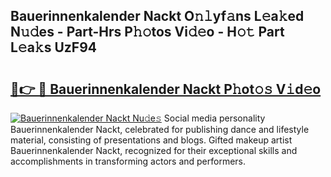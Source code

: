 ## Bauerinnenkalender Nackt O𝚗𝚕yf𝚊ns L𝚎a𝚔ed N𝚞𝚍es - Part-Hrs P𝚑𝚘tos Vi𝚍𝚎o - H𝚘𝚝 Part L𝚎a𝚔s UzF94

# <h2><a href="http://kf0bvu.oniu.top/?m=Bauerinnenkalender+Nackt">🔗👉 🔴 Bauerinnenkalender Nackt P𝚑ot𝚘𝚜 V𝚒d𝚎o</a></h2>

[![Bauerinnenkalender Nackt Nu𝚍e𝚜](https://i.imgur.com/0qMVB7G.gif)](http://kf0bvu.oniu.top/?m=Bauerinnenkalender+Nackt)
Social media personality Bauerinnenkalender Nackt, celebrated for publishing dance and lifestyle material, consisting of presentations and blogs. Gifted makeup artist Bauerinnenkalender Nackt, recognized for their exceptional skills and accomplishments in transforming actors and performers.  
